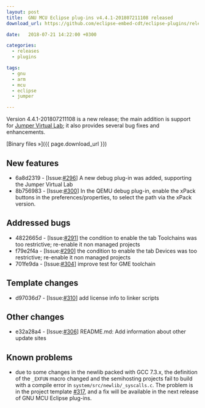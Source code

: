 ```yaml
---
layout: post
title:  GNU MCU Eclipse plug-ins v4.4.1-201807211108 released
download_url: https://github.com/eclipse-embed-cdt/eclipse-plugins/releases/tag/v4.4.1-201807211108

date:   2018-07-21 14:22:00 +0300

categories:
  - releases
  - plugins

tags:
  - gnu
  - arm
  - mcu
  - eclipse
  - jumper

---
```


Version 4.4.1-201807211108 is a new release; the main addition is support for
[Jumper Virtual Lab](https://docs.jumper.io); it also provides several bug fixes and
enhancements.

[Binary files »]({{ page.download_url }})


## New features

- 6a8d2319 - [Issue:[#296](https://github.com/gnu-mcu-eclipse/eclipse-plugins/issues/296)]
A new debug plug-in was added, supporting the Jumper Virtual Lab
- 8b756983 - [Issue:[#300](https://github.com/gnu-mcu-eclipse/eclipse-plugins/issues/300)]
In the QEMU debug plug-in, enable the xPack buttons in the preferences/properties,
to select the path via the xPack version.

## Addressed bugs

- 4822665d - [Issue:[#291](https://github.com/gnu-mcu-eclipse/eclipse-plugins/issues/291)]
the condition to enable the tab Toolchains was too restrictive; re-enable it
non managed projects
- f79e2f4a - [Issue:[#290](https://github.com/gnu-mcu-eclipse/eclipse-plugins/issues/290)]
the condition to enable the tab Devices was too restrictive; re-enable it
non managed projects
- 701fe9da - [Issue:[#304](https://github.com/gnu-mcu-eclipse/eclipse-plugins/issues/304)]
improve test for GME toolchain

## Template changes

- d97036d7 - [Issue:[#310](https://github.com/gnu-mcu-eclipse/eclipse-plugins/issues/310)]
add license info to linker scripts

## Other changes

- e32a28a4 - [Issue:[#306](https://github.com/gnu-mcu-eclipse/eclipse-plugins/issues/306)]
README.md: Add information about other update sites

## Known problems

- due to some changes in the newlib packed with GCC 7.3.x,
the definition of the `_EXFUN` macro changed
and the semihosting projects fail to build with a compile error in
`system/src/newlib/_syscalls.c`. The problem is in the project template
[#317](https://github.com/gnu-mcu-eclipse/eclipse-plugins/issues/317), and
a fix will be available in the next release of GNU MCU Eclipse plug-ins.


